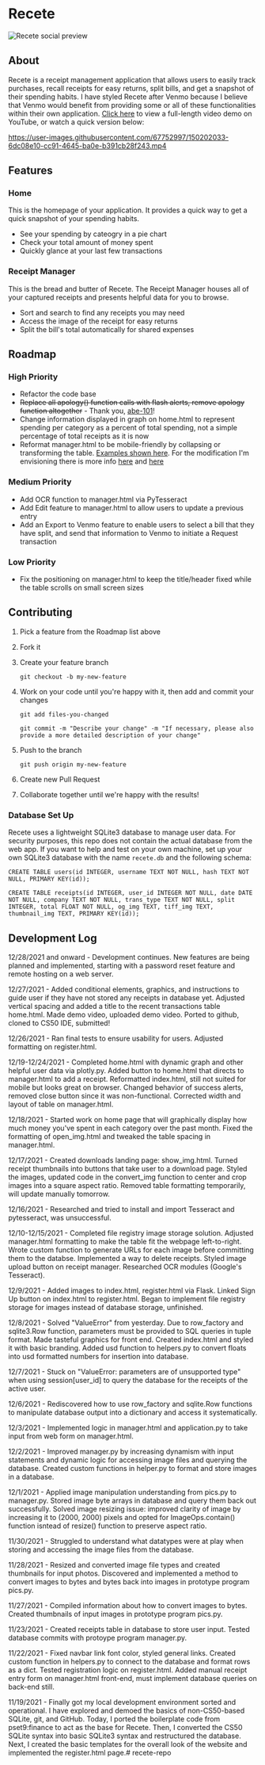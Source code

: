 # Recete

![Recete social preview](https://user-images.githubusercontent.com/67752997/150200809-46b25b03-989f-4c89-b31a-1584fbc0ac39.png)

## About
Recete is a receipt management application that allows users to easily track purchases, recall receipts for easy returns, split bills, and get a snapshot of their spending habits. I have styled Recete after Venmo because I believe that Venmo would benefit from providing some or all of these functionalities within their own application.
[Click here](https://www.youtube.com/watch?v=fMJopiHMkEI "Recete Video Demo - YouTube") to view a full-length video demo on YouTube, or watch a quick version below:


https://user-images.githubusercontent.com/67752997/150202033-6dc08e10-cc91-4645-ba0e-b391cb28f243.mp4


## Features
### Home
This is the homepage of your application. It provides a quick way to get a quick snapshot of your spending habits.
* See your spending by cateogry in a pie chart
* Check your total amount of money spent
* Quickly glance at your last few transactions

### Receipt Manager
This is the bread and butter of Recete. The Receipt Manager houses all of your captured receipts and presents helpful data for you to browse. 
* Sort and search to find any receipts you may need
* Access the image of the receipt for easy returns
* Split the bill's total automatically for shared expenses


## Roadmap
### High Priority
* Refactor the code base
* <s>Replace all apology() function calls with flash alerts, remove apology function altogether</s> - Thank you, [abe-101](https://github.com/abe-101)!
* Change information displayed in graph on home.html to represent spending per category as a percent of total spending, not a simple percentage of total receipts as it is now
* Reformat manager.html to be mobile-friendly by collapsing or transforming the table. [Examples shown here](https://medium.com/appnroll-publication/5-practical-solutions-to-make-responsive-data-tables-ff031c48b122). For the modification I'm envisioning there is more info [here](https://elvery.net/demo/responsive-tables/#:~:text=%3C/table%3E-,No%20More%20Tables,-This%20technique%20was) and [here](https://css-tricks.com/responsive-data-tables/)

### Medium Priority 
* Add OCR function to manager.html via PyTesseract
* Add Edit feature to manager.html to allow users to update a previous entry
* Add an Export to Venmo feature to enable users to select a bill that they have split, and send that information to Venmo to initiate a Request transaction

### Low Priority
* Fix the positioning on manager.html to keep the title/header fixed while the table scrolls on small screen sizes


## Contributing
1. Pick a feature from the Roadmap list above
1. Fork it
1. Create your feature branch

    `git checkout -b my-new-feature`

1. Work on your code until you're happy with it, then add and commit your changes

    `git add files-you-changed`

    `git commit -m "Describe your change" -m "If necessary, please also provide a more detailed description of your change"`

1. Push to the branch

    `git push origin my-new-feature`

1. Create new Pull Request
1. Collaborate together until we're happy with the results!

### Database Set Up
Recete uses a lightweight SQLite3 database to manage user data. For security purposes, this repo does not contain the actual database from the web app. If you want to help and test on your own machine, set up your own SQLite3 database with the name `recete.db` and the following schema:

`CREATE TABLE users(id INTEGER, username TEXT NOT NULL, hash TEXT NOT NULL, PRIMARY KEY(id));`

`CREATE TABLE receipts(id INTEGER, user_id INTEGER NOT NULL, date DATE NOT NULL, company TEXT NOT NULL, trans_type TEXT NOT NULL, split INTEGER, total FLOAT NOT NULL, og_img TEXT, tiff_img TEXT, thumbnail_img TEXT, PRIMARY KEY(id));`


## Development Log

12/28/2021 and onward - Development continues. New features are being planned and implemented, starting with a password reset feature and remote hosting on a web server.

12/27/2021 - Added conditional elements, graphics, and instructions to guide user if they have not stored any receipts in database yet. Adjusted vertical spacing and added a title to the recent transactions table home.html. Made demo video, uploaded demo video. Ported to github, cloned to CS50 IDE, submitted!

12/26/2021 - Ran final tests to ensure usability for users. Adjusted formatting on register.html. 


12/19-12/24/2021 - Completed home.html with dynamic graph and other helpful user data via plotly.py. Added button to home.html that directs to manager.html to add a receipt. Reformatted index.html, still not suited for mobile but looks great on browser. Changed behavior of success alerts, removed close button since it was non-functional. Corrected width and layout of table on manager.html.

12/18/2021 - Started work on home page that will graphically display how much money you've spent in each category over the past month. Fixed the formatting of open_img.html and tweaked the table spacing in manager.html.

12/17/2021 - Created downloads landing page: show_img.html. Turned receipt thumbnails into buttons that take user to a download page. Styled the images, updated code in the convert_img function to center and crop images into a square aspect ratio. Removed table formatting temporarily, will update manually tomorrow.

12/16/2021 - Researched and tried to install and import Tesseract and pytesseract, was unsuccessful.

12/10-12/15/2021 - Completed file registry image storage solution. Adjusted manager.html formatting to make the table fit the webpage left-to-right. Wrote custom function to generate URLs for each image before committing them to the databse. Implemented a way to delete receipts. Styled image upload button on receipt manager. Researched OCR modules (Google's Tesseract).

12/9/2021 - Added images to index.html, register.html via Flask. Linked Sign Up button on index.html to register.html. Began to implement file registry storage for images instead of database storage, unfinished. 

12/8/2021 - Solved "ValueError" from yesterday. Due to row_factory and sqlite3.Row function, parameters must be provided to SQL queries in tuple format. Made tasteful graphics for front end. Created index.html and styled it with basic branding. Added usd function to helpers.py to convert floats into usd formatted numbers for insertion into database.

12/7/2021 - Stuck on "ValueError: parameters are of unsupported type" when using session[user_id] to query the database for the receipts of the active user. 

12/6/2021 - Rediscovered how to use row_factory and sqlite.Row functions to manipulate database output into a dictionary and access it systematically.

12/3/2021 - Implemented logic in manager.html and application.py to take input from web form on manager.html. 

12/2/2021 - Improved manager.py by increasing dynamism with input statements and dynamic logic for accessing image files and querying the database. Created custom functions in helper.py to format and store images in a database. 

12/1/2021 - Applied image manipulation understanding from pics.py to manager.py. Stored image byte arrays in database and query them back out successfully. Solved image resizing issue: improved clarity of image by increasing it to (2000, 2000) pixels and opted for ImageOps.contain() function isntead of resize() function to preserve aspect ratio.

11/30/2021 - Struggled to understand what datatypes were at play when storing and accessing the image files from the database.

11/28/2021 - Resized and converted image file types and created thumbnails for input photos. Discovered and implemented a method to convert images to bytes and bytes back into images in prototype program pics.py.

11/27/2021 - Compiled information about how to convert images to bytes. Created thumbnails of input images in prototype program pics.py.

11/23/2021 - Created receipts table in database to store user input. Tested database commits with protoype program manager.py.

11/22/2021 - Fixed navbar link font color, styled general links. Created custom function in helpers.py to connect to the database and format rows as a dict. Tested registration logic on register.html. Added manual receipt entry form on manager.html front-end, must implement database queries on back-end still. 

11/19/2021 - Finally got my local development environment sorted and operational. I have explored and demoed the basics of non-CS50-based SQLite, git, and GitHub. Today, I ported the boilerplate code from pset9:finance to act as the base for Recete. Then, I converted the CS50 SQLite syntax into basic SQLite3 syntax and restructured the database. Next, I created the basic templates for the overall look of the website and implemented the register.html page.# recete-repo
